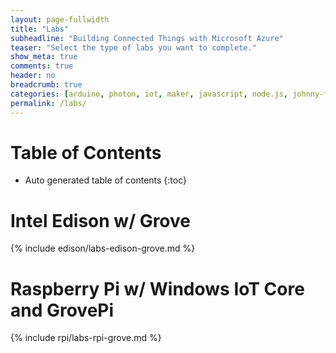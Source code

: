 ```yaml
---
layout: page-fullwidth
title: "Labs"
subheadline: "Building Connected Things with Microsoft Azure"
teaser: "Select the type of labs you want to complete."
show_meta: true
comments: true
header: no
breadcrumb: true
categories: [arduino, photon, iot, maker, javascript, node.js, johnny-five]
permalink: /labs/
---
```

# Table of Contents
*  Auto generated table of contents
{:toc}

# Intel Edison w/ Grove
{% include edison/labs-edison-grove.md %}

# Raspberry Pi w/ Windows IoT Core and GrovePi
{% include rpi/labs-rpi-grove.md %}